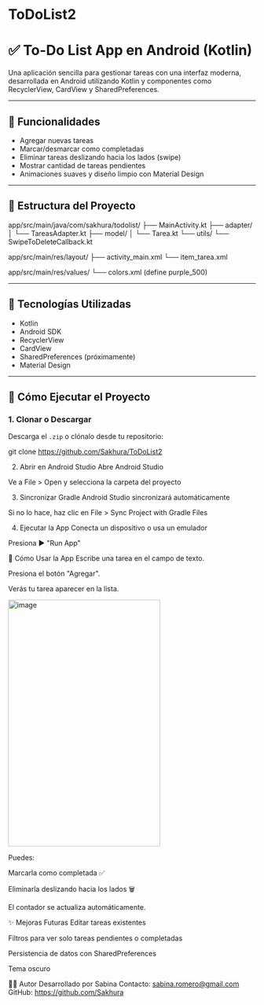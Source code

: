 # ToDoList2

# ✅ To-Do List App en Android (Kotlin)

Una aplicación sencilla para gestionar tareas con una interfaz moderna, desarrollada en Android utilizando Kotlin y componentes como RecyclerView, CardView y SharedPreferences.

---

## 🎯 Funcionalidades

- Agregar nuevas tareas
- Marcar/desmarcar como completadas
- Eliminar tareas deslizando hacia los lados (swipe)
- Mostrar cantidad de tareas pendientes
- Animaciones suaves y diseño limpio con Material Design

---

## 📁 Estructura del Proyecto

app/src/main/java/com/sakhura/todolist/
├── MainActivity.kt
├── adapter/
│ └── TareasAdapter.kt
├── model/
│ └── Tarea.kt
└── utils/
└── SwipeToDeleteCallback.kt

app/src/main/res/layout/
├── activity_main.xml
└── item_tarea.xml

app/src/main/res/values/
└── colors.xml (define purple_500)


---

## 🧰 Tecnologías Utilizadas

- Kotlin
- Android SDK
- RecyclerView
- CardView
- SharedPreferences (próximamente)
- Material Design

---

## 🚀 Cómo Ejecutar el Proyecto

### 1. Clonar o Descargar

Descarga el `.zip` o clónalo desde tu repositorio:

git clone https://github.com/Sakhura/ToDoList2

2. Abrir en Android Studio
Abre Android Studio

Ve a File > Open y selecciona la carpeta del proyecto

3. Sincronizar Gradle
Android Studio sincronizará automáticamente

Si no lo hace, haz clic en File > Sync Project with Gradle Files

4. Ejecutar la App
Conecta un dispositivo o usa un emulador

Presiona ▶️ "Run App"

🧪 Cómo Usar la App
Escribe una tarea en el campo de texto.

Presiona el botón "Agregar".

Verás tu tarea aparecer en la lista.

<img width="309" height="502" alt="image" src="https://github.com/user-attachments/assets/189e9774-a5ce-4fa0-808d-42c3d485a10c" />


Puedes:

Marcarla como completada ✅

Eliminarla deslizando hacia los lados 🗑️

El contador se actualiza automáticamente.

✨ Mejoras Futuras
Editar tareas existentes

Filtros para ver solo tareas pendientes o completadas

Persistencia de datos con SharedPreferences

Tema oscuro

🧑‍💻 Autor
Desarrollado por Sabina
Contacto: sabina.romero@gmail.com
GitHub: https://github.com/Sakhura
